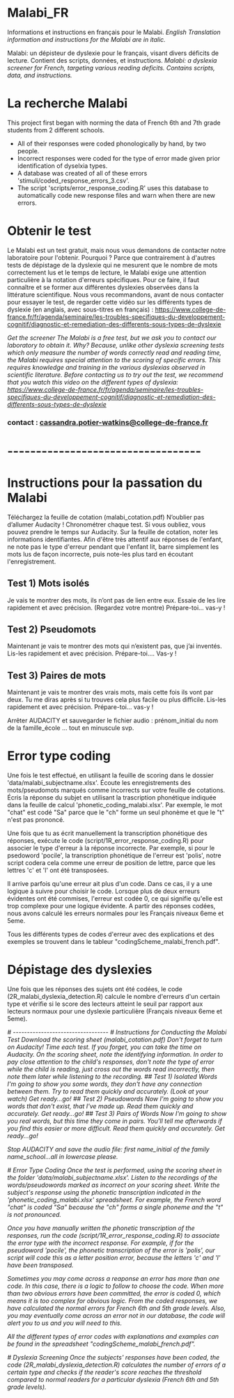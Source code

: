 # Malabi_FR
Informations et instructions en français pour le Malabi. 
*English Translation information and instructions for the Malabi are in italic.*

Malabi: un dépisteur de dyslexie pour le français, visant divers déficits de lecture. Contient des scripts, données, et instructions.
*Malabi: a dyslexia screener for French, targeting various reading deficits. Contains scripts, data, and instructions.*

# La recherche Malabi
This project first began with norming the data of French 6th and 7th grade students from 2 different schools.
- All of their responses were coded phonologically by hand, by two people. 
- Incorrect responses were coded for the type of error made given prior identification of dyselxia types.
- A database was created of all of these errors 'stimuli/coded_response_errors_3.csv'.
- The script 'scripts/error_response_coding.R' uses this database to automatically code new response files and warn when there are new errors.

# Obtenir le test
Le Malabi est un test gratuit, mais nous vous demandons de contacter notre laboratoire pour l'obtenir. Pourquoi ? Parce que contrairement à d'autres tests de dépistage de la dyslexie qui ne mesurent que le nombre de mots correctement lus et le temps de lecture, le Malabi exige une attention particulière à la notation d'erreurs spécifiques. Pour ce faire, il faut connaître et se former aux différentes dyslexies observées dans la littérature scientifique. Nous vous recommandons, avant de nous contacter pour essayer le test, de regarder cette vidéo sur les différents types de dyslexie (en anglais, avec sous-titres en français) : https://www.college-de-france.fr/fr/agenda/seminaire/les-troubles-specifiques-du-developpement-cognitif/diagnostic-et-remediation-des-differents-sous-types-de-dyslexie

*Get the screener*
*The Malabi is a free test, but we ask you to contact our laboratory to obtain it. Why? Because, unlike other dyslexia screening tests which only measure the number of words correctly read and reading time, the Malabi requires special attention to the scoring of specific errors. This requires knowledge and training in the various dyslexias observed in scientific literature. Before contacting us to try out the test, we recommend that you watch this video on the different types of dyslexia: https://www.college-de-france.fr/fr/agenda/seminaire/les-troubles-specifiques-du-developpement-cognitif/diagnostic-et-remediation-des-differents-sous-types-de-dyslexie*

### contact : cassandra.potier-watkins@college-de-france.fr

# ----------------------------------
# Instructions pour la passation du Malabi
Téléchargez la feuille de cotation (malabi_cotation.pdf)
N’oublier pas d’allumer Audacity ! Chronométrer chaque test. Si vous oubliez, vous pouvez prendre le temps sur Audacity. Sur la feuille de cotation, noter les informations identifiantes. Afin d'être très attentif aux réponses de l'enfant, ne note pas le type d'erreur pendant que l'enfant lit, barre simplement les mots lus de façon incorrecte, puis note-les plus tard en écoutant l'enregistrement.
## Test 1) Mots isolés 
Je vais te montrer des mots, ils n’ont pas de lien entre eux. Essaie de les lire rapidement et avec précision. (Regardez votre montre) Prépare-toi… vas-y !
## Test 2) Pseudomots
Maintenant je vais te montrer des mots qui n’existent pas, que j’ai inventés. Lis-les rapidement et avec précision. Prépare-toi…. Vas-y !
## Test 3) Paires de mots 
Maintenant je vais te montrer des vrais mots, mais cette fois ils vont par deux. Tu me diras après si tu trouves cela plus facile ou plus difficile. Lis-les rapidement et avec précision. Prépare-toi… vas-y !

Arrêter AUDACITY et sauvegarder le fichier audio : prénom_initial du nom de la famille_école … tout en minuscule svp.

# Error type coding
Une fois le test effectué, en utilisant la feuille de scoring dans le dossier 'data/malabi_subjectname.xlsx'. Écoute les enregistrements des mots/pseudomots marqués comme incorrects sur votre feuille de cotations. Écris la réponse du subjet en utilisant la trascription phonétique indiquée dans la feuille de calcul 'phonetic_coding_malabi.xlsx'. Par exemple, le mot "chat" est codé "Sa" parce que le "ch" forme un seul phonème et que le "t" n'est pas prononcé.

Une fois que tu as écrit manuellement la transcription phonétique des réponses, exécute le code (script/1R_error_response_coding.R) pour associer le type d'erreur à la réponse incorrecte. Par exemple, si pour le psedoword 'pocile', la transcription phonétique de l'erreur est 'polis', notre script codera cela comme une erreur de position de lettre, parce que les lettres 'c' et 'l' ont été transposées.

Il arrive parfois qu'une erreur ait plus d'un code. Dans ce cas, il y a une logique à suivre pour choisir le code. Lorsque plus de deux erreurs évidentes ont été commises, l'erreur est codée 0, ce qui signifie qu'elle est trop complexe pour une logique évidente. A partir des réponses codées, nous avons calculé les erreurs normales pour les Français niveaux 6eme et 5eme. 

Tous les différents types de codes d'erreur avec des explications et des exemples se trouvent dans le tableur "codingScheme_malabi_french.pdf".

# Dépistage des dyslexies
Une fois que les réponses des sujets ont été codées, le code (2R_malabi_dyslexia_detection.R) calcule le nombre d'erreurs d'un certain type et vérifie si le score des lecteurs atteint le seuil par rapport aux lecteurs normaux pour une dyslexie particulière (Français niveaux 6eme et 5eme).



*# ----------------------------------*
*# Instructions for Conducting the Malabi Test*
*Download the scoring sheet (malabi_cotation.pdf)*
*Don't forget to turn on Audacity! Time each test. If you forget, you can take the time on Audacity. On the scoring sheet, note the identifying information. In order to pay close attention to the child's responses, don't note the type of error while the child is reading, just cross out the words read incorrectly, then note them later while listening to the recording.*
*## Test 1) Isolated Words*
*I'm going to show you some words, they don't have any connection between them. Try to read them quickly and accurately. (Look at your watch) Get ready...go!*
*## Test 2) Pseudowords*
*Now I'm going to show you words that don't exist, that I've made up. Read them quickly and accurately. Get ready...go!*
*## Test 3) Pairs of Words*
*Now I'm going to show you real words, but this time they come in pairs. You'll tell me afterwards if you find this easier or more difficult. Read them quickly and accurately. Get ready...go!*

*Stop AUDACITY and save the audio file: first name_initial of the family name_school...all in lowercase please.*

*# Error Type Coding*
*Once the test is performed, using the scoring sheet in the folder 'data/malabi_subjectname.xlsx'. Listen to the recordings of the words/pseudowords marked as incorrect on your scoring sheet. Write the subject's response using the phonetic transcription indicated in the 'phonetic_coding_malabi.xlsx' spreadsheet. For example, the French word "chat" is coded "Sa" because the "ch" forms a single phoneme and the "t" is not pronounced.*

*Once you have manually written the phonetic transcription of the responses, run the code (script/1R_error_response_coding.R) to associate the error type with the incorrect response. For example, if for the pseudoword 'pocile', the phonetic transcription of the error is 'polis', our script will code this as a letter position error, because the letters 'c' and 'l' have been transposed.*

*Sometimes you may come across a reaponse an error has more than one code. In this case, there is a logic to follow to choose the code. When more than two obvious errors have been committed, the error is coded 0, which means it is too complex for obvious logic. From the coded responses, we have calculated the normal errors for French 6th and 5th grade levels. Also, you may eventually come across an error not in our database, the code will alert you to us and you will need to this.*

*All the different types of error codes with explanations and examples can be found in the spreadsheet "codingScheme_malabi_french.pdf".*

*# Dyslexia Screening*
*Once the subjects' responses have been coded, the code (2R_malabi_dyslexia_detection.R) calculates the number of errors of a certain type and checks if the reader's score reaches the threshold compared to normal readers for a particular dyslexia (French 6th and 5th grade levels).*
